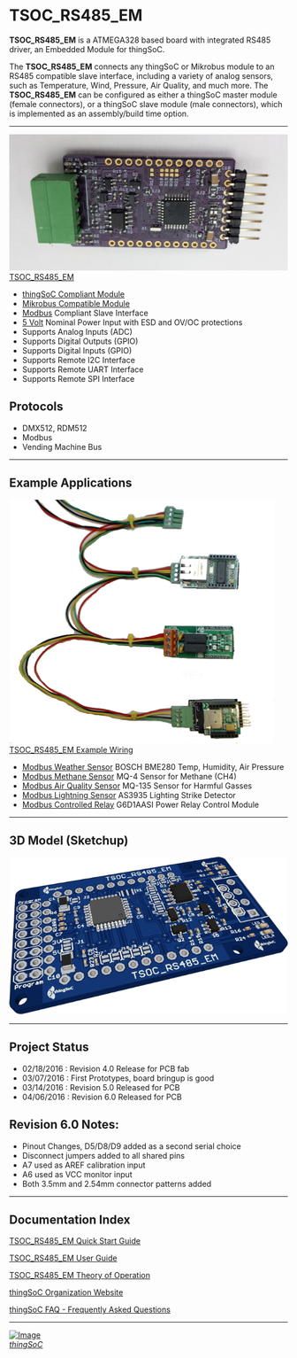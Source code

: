 # TSOC_RS485_EM
**TSOC_RS485_EM** is a ATMEGA328 based board with integrated RS485 driver, an Embedded Module for thingSoC.


The **TSOC_RS485_EM** connects any thingSoC or Mikrobus module to an RS485 compatible slave interface,
including a variety of analog sensors, such as Temperature, Wind, Pressure, Air Quality, and much more.
The **TSOC_RS485_EM** can be configured as either a thingSoC master module (female connectors), or a thingSoC slave module (male connectors),
which is implemented as an assembly/build time option.
 
---------------------------------------

[![thingSoC TSOC_NEOLED](https://github.com/thingSoC/TSOC_RS485_EM/blob/master/TSOC_RS485_EM/images/product/TSOC_RS485_EM.jpg?raw=true)TSOC_RS485_EM](https://github.com/thingSoC/TSOC_RS485_EM/)


* [thingSoC Compliant Module](http://www.thingsoc.com)
* [Mikrobus Compatible Module](http://www.mikroe.com/mikrobus/) 
* [Modbus](http://www.modbus.org/specs.php) Compliant Slave Interface
* [5 Volt](https://en.wikipedia.org/wiki/Modbus) Nominal Power Input with ESD and OV/OC protections
* Supports Analog  Inputs  (ADC) 
* Supports Digital Outputs (GPIO)
* Supports Digital Inputs  (GPIO)
* Supports Remote I2C Interface
* Supports Remote UART Interface
* Supports Remote SPI Interface

## Protocols

* DMX512, RDM512
* Modbus
* Vending Machine Bus

---------------------------------------
## Example Applications

[![thingSoC TSOC_NEOLED](https://github.com/thingSoC/TSOC_RS485_EM/blob/master/TSOC_RS485_EM/images/product/TSOC_RS485_EM_wiring.png?raw=true)TSOC_RS485_EM Example Wiring](https://github.com/thingSoC/TSOC_RS485_EM/)


* [Modbus Weather Sensor](http://www.mikroe.com/click/weather/) BOSCH BME280 Temp, Humidity, Air Pressure
* [Modbus Methane Sensor](http://www.mikroe.com/click/methane/) MQ-4 Sensor for Methane (CH4) 
* [Modbus Air Quality Sensor](http://www.mikroe.com/click/air-quality/) MQ-135 Sensor for Harmful Gasses
* [Modbus Lightning Sensor](http://www.mikroe.com/click/thunder/) AS3935 Lighting Strike Detector
* [Modbus Controlled Relay](http://www.mikroe.com/click/relay/) G6D1AASI Power Relay Control Module

---------------------------------------
## 3D Model (Sketchup)

![thingSoC TSOC_RS485_EM](https://raw.githubusercontent.com/thingSoC/TSOC_RS485_EM/master/TSOC_RS485_EM/images/TSOC_RS485_EM_iso.png)


---------------------------------------
## Project Status

* 02/18/2016 : Revision 4.0 Release for PCB fab
* 03/07/2016 : First Prototypes, board bringup is good
* 03/14/2016 : Revision 5.0 Released for PCB
* 04/06/2016 : Revision 6.0 Released for PCB

## Revision 6.0 Notes: ##

* Pinout Changes, D5/D8/D9 added as a second serial choice
* Disconnect jumpers added to all shared pins
* A7 used as AREF calibration input
* A6 used as VCC monitor input
* Both 3.5mm and 2.54mm connector patterns added

---------------------------------------

## Documentation Index <a name="documentation_index"/>

[TSOC_RS485_EM Quick Start Guide](https://github.com/thingSoC/TSOC_RS485_EM/blob/master/TSOC_RS485_EM/docs/QuickStart.md)

[TSOC_RS485_EM User Guide](https://github.com/thingSoC/TSOC_RS485_EM/blob/master/TSOC_RS485_EM/docs/UserGuide.md)

[TSOC_RS485_EM Theory of Operation](https://github.com/thingSoC/TSOC_RS485_EM/blob/master/TSOC_RS485_EM/docs/TheoryOfOperation.md)

[thingSoC Organization Website](http://thingSoC.github.io)

[thingSoC FAQ - Frequently Asked Questions](http://thingsoc.github.io/support/faq.html)

---------------------------------------

[![Image](http://thingsoc.github.io/img/projects/thingSoC/thingSoC_thumb.png?raw=true)  
*thingSoC*](http://thingsoc.github.io) 
 
